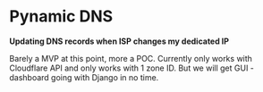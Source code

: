 # Pynamic DNS 

**Updating DNS records when ISP changes my dedicated IP**

Barely a MVP at this point, more a POC. Currently only works with Cloudflare API and only works with 1 zone ID. But we will get GUI - dashboard going with Django in no time.
